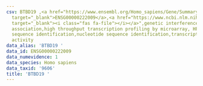 ```yaml
---
csv: BTBD19 ,<a href="https://www.ensembl.org/Homo_sapiens/Gene/Summary?db=core;g=ENSG00000222009"
  target="_blank">ENSG00000222009</a>,<a href="https://www.ncbi.nlm.nih.gov/pubmed/28369544"
  target="_blank"><i class="fas fa-file"></i></a>",genetic interference,functional
  association,high throughput transcription profiling by microarray, HF73 cells,nucleotide
  sequence identification,nucleotide sequence identification,transcriptional regulation,down-regulates
  activity
data_alias: 'BTBD19 '
data_id: ENSG00000222009
data_numevidence: 1
data_species: Homo sapiens
data_taxid: '9606'
title: 'BTBD19 '
---
```

